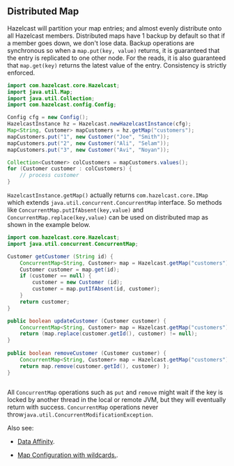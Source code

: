 
## Distributed Map


Hazelcast will partition your map entries; and almost evenly distribute onto all Hazelcast members. Distributed maps have 1 backup by default so that if a member goes down, we don't lose data. Backup operations are synchronous so when a `map.put(key, value)` returns, it is guaranteed that the entry is replicated to one other node. For the reads, it is also guaranteed that `map.get(key)` returns the latest value of the entry. Consistency is strictly enforced.

```java
import com.hazelcast.core.Hazelcast;
import java.util.Map;
import java.util.Collection;
import com.hazelcast.config.Config;

Config cfg = new Config();
HazelcastInstance hz = Hazelcast.newHazelcastInstance(cfg);
Map<String, Customer> mapCustomers = hz.getMap("customers");
mapCustomers.put("1", new Customer("Joe", "Smith"));
mapCustomers.put("2", new Customer("Ali", "Selam"));
mapCustomers.put("3", new Customer("Avi", "Noyan"));

Collection<Customer> colCustomers = mapCustomers.values();
for (Customer customer : colCustomers) {
    // process customer
}
```
`HazelcastInstance.getMap()` actually returns `com.hazelcast.core.IMap` which extends `java.util.concurrent.ConcurrentMap` interface. So methods like `ConcurrentMap.putIfAbsent(key,value)` and `ConcurrentMap.replace(key,value)` can be used on distributed map as shown in the example below.

```java
import com.hazelcast.core.Hazelcast;
import java.util.concurrent.ConcurrentMap;

Customer getCustomer (String id) {
    ConcurrentMap<String, Customer> map = Hazelcast.getMap("customers");
    Customer customer = map.get(id);
    if (customer == null) {
        customer = new Customer (id);
        customer = map.putIfAbsent(id, customer);
    }
    return customer;
}               

public boolean updateCustomer (Customer customer) {
    ConcurrentMap<String, Customer> map = Hazelcast.getMap("customers");
    return (map.replace(customer.getId(), customer) != null);            
}
                
public boolean removeCustomer (Customer customer) {
    ConcurrentMap<String, Customer> map = Hazelcast.getMap("customers");
    return map.remove(customer.getId(), customer) );           
}                                  
        
```
All `ConcurrentMap` operations such as `put` and `remove` might wait if the key is locked by another thread in the local or remote JVM, but they will eventually return with success. `ConcurrentMap` operations never throw`java.util.ConcurrentModificationException`.

Also see:

-   [Data Affinity](#data-affinity).

-   [Map Configuration with wildcards.](#wildcard-configuration).


